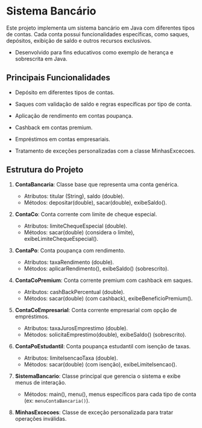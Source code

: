# Sistema Bancário 

Este projeto implementa um sistema bancário em Java com diferentes tipos de contas. Cada conta possui funcionalidades específicas, como saques, depósitos, exibição de saldo e outros recursos exclusivos.

- Desenvolvido para fins educativos como exemplo de herança e sobrescrita em Java.

## **Principais Funcionalidades**

- Depósito em diferentes tipos de contas.

- Saques com validação de saldo e regras específicas por tipo de conta.

- Aplicação de rendimento em contas poupança.

- Cashback em contas premium.

- Empréstimos em contas empresariais.

- Tratamento de exceções personalizadas com a classe MinhasExcecoes.

## Estrutura do Projeto

1. **ContaBancaria**: Classe base que representa uma conta genérica.
    - Atributos: titular (String), saldo (double).
    - Métodos: depositar(double), sacar(double), exibeSaldo().

2. **ContaCo**: Conta corrente com limite de cheque especial.
    - Atributos: limiteChequeEspecial (double).
    - Métodos: sacar(double) (considera o limite), exibeLimiteChequeEspecial().

3. **ContaPo**: Conta poupança com rendimento.
    - Atributos: taxaRendimento (double).
    - Métodos: aplicarRendimento(), exibeSaldo() (sobrescrito).

4. **ContaCoPremium**: Conta corrente premium com cashback em saques.
    - Atributos: cashBackPercentual (double).
    - Métodos: sacar(double) (com cashback), exibeBeneficioPremium().

5. **ContaCoEmpresarial**: Conta corrente empresarial com opção de empréstimos.
    - Atributos: taxaJurosEmprestimo (double).
    - Métodos: solicitaEmprestimo(double), exibeSaldo() (sobrescrito).

6. **ContaPoEstudantil**: Conta poupança estudantil com isenção de taxas.
    - Atributos: limiteIsencaoTaxa (double).
    - Métodos: sacar(double) (com isenção), exibeLimiteIsencao().

7. **SistemaBancario**: Classe principal que gerencia o sistema e exibe menus de interação.
    - Métodos: main(), menu(), menus específicos para cada tipo de conta (ex: `menuContaBancaria()`).

8. **MinhasExcecoes**: Classe de exceção personalizada para tratar operações inválidas.

